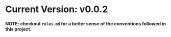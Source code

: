 # Current Version: v0.0.2
#### NOTE: checkout `rules.md` for a better sense of the conventions followed in this project.